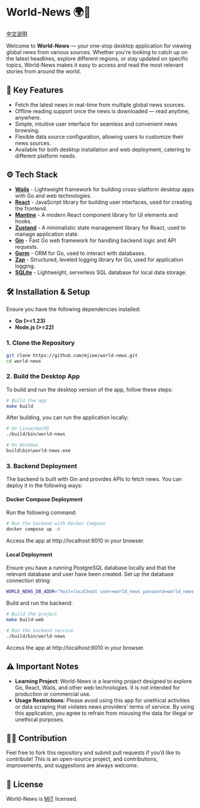 # World-News 🌍📰

[中文说明](./README.zh-CN.md)

Welcome to **World-News** — your one-stop desktop application for viewing global news from various sources. Whether you're looking to catch up on the latest headlines, explore different regions, or stay updated on specific topics, World-News makes it easy to access and read the most relevant stories from around the world.

## 🚀 Key Features

- Fetch the latest news in real-time from multiple global news sources.
- Offline reading support once the news is downloaded — read anytime, anywhere.
- Simple, intuitive user interface for seamless and convenient news browsing.
- Flexible data source configuration, allowing users to customize their news sources.
- Available for both desktop installation and web deployment, catering to different platform needs.

## ⚙️ Tech Stack

- **[Wails](https://wails.io/)** - Lightweight framework for building cross-platform desktop apps with Go and web technologies.
- **[React](https://react.dev/)** - JavaScript library for building user interfaces, used for creating the frontend.
- **[Mantine](https://mantine.dev/)** - A modern React component library for UI elements and hooks.
- **[Zustand](https://zustand-demo.pmnd.rs/)** - A minimalistic state management library for React, used to manage application state.
- **[Gin](https://gin-gonic.com/)** - Fast Go web framework for handling backend logic and API requests.
- **[Gorm](https://gorm.io/)** - ORM for Go, used to interact with databases.
- **[Zap](https://github.com/uber-go/zap)** - Structured, leveled logging library for Go, used for application logging.
- **[SQLite](https://www.sqlite.org/)** - Lightweight, serverless SQL database for local data storage.

## 🛠️ Installation & Setup

Ensure you have the following dependencies installed:

- **Go (>=1.23)**
- **Node.js (>=22)**

### 1. Clone the Repository

```bash
git clone https://github.com/mjiee/world-news.git
cd world-news
```

### 2. Build the Desktop App

To build and run the desktop version of the app, follow these steps:

```bash
# Build the app
make build
```

After building, you can run the application locally:

```bash
# On Linux/macOS
./build/bin/world-news

# On Windows
build\bin\world-news.exe
```

### 3. Backend Deployment

The backend is built with Gin and provides APIs to fetch news. You can deploy it in the following ways:

#### Docker Compose Deployment

Run the following command:

```bash
# Run the backend with Docker Compose
docker compose up -d
```

Access the app at http://localhost:9010 in your browser.

#### Local Deployment

Ensure you have a running PostgreSQL database locally and that the relevant database and user have been created.
Set up the database connection string:

```bash
WORLD_NEWS_DB_ADDR="host=localhost user=world_news password=world_news dbname=world_news port=5432 sslmode=disable TimeZone=Asia/Shanghai"
```

Build and run the backend:

```bash
# Build the project
make build-web

# Run the backend service
./build/bin/world-news
```

Access the app at http://localhost:9010 in your browser.

## ⚠️ Important Notes

- **Learning Project**: World-News is a learning project designed to explore Go, React, Wails, and other web technologies. It is not intended for production or commercial use.
- **Usage Restrictions**: Please avoid using this app for unethical activities or data scraping that violates news providers' terms of service. By using this application, you agree to refrain from misusing the data for illegal or unethical purposes.

## 🙋‍♂️ Contribution

Feel free to fork this repository and submit pull requests if you’d like to contribute! This is an open-source project, and contributions, improvements, and suggestions are always welcome.

## 📄 License

World-News is [MIT](LICENSE) licensed.

